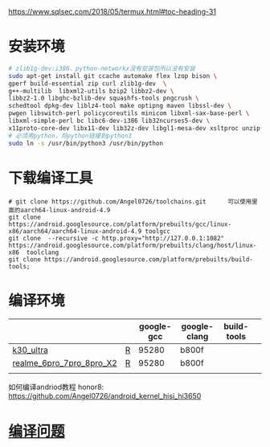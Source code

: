 https://www.sqlsec.com/2018/05/termux.html#toc-heading-31
# 安装环境
```bash
# zlib1g-dev:i386、python-networkx没有安装包所以没有安装
sudo apt-get install git ccache automake flex lzop bison \
gperf build-essential zip curl zlib1g-dev  \
g++-multilib  libxml2-utils bzip2 libbz2-dev \
libbz2-1.0 libghc-bzlib-dev squashfs-tools pngcrush \
schedtool dpkg-dev liblz4-tool make optipng maven libssl-dev \
pwgen libswitch-perl policycoreutils minicom libxml-sax-base-perl \
libxml-simple-perl bc libc6-dev-i386 lib32ncurses5-dev \
x11proto-core-dev libx11-dev lib32z-dev libgl1-mesa-dev xsltproc unzip
# 必须用python，将python链接到python3
sudo ln -s /usr/bin/python3 /usr/bin/python
```
# 下载编译工具
```
# git clone https://github.com/Angel0726/toolchains.git      可以使用里面的aarch64-linux-android-4.9
git clone https://android.googlesource.com/platform/prebuilts/gcc/linux-x86/aarch64/aarch64-linux-android-4.9 toolgcc
git clone  --recursive -c http.proxy="http://127.0.0.1:1082" https://android.googlesource.com/platform/prebuilts/clang/host/linux-x86  toolclang
git clone https://android.googlesource.com/platform/prebuilts/build-tools;
```

# 编译环境


|                                                         |                                                              | google-gcc | google-clang | build-tools |      |
| ------------------------------------------------------- | ------------------------------------------------------------ | ---------- | ------------ | ----------- | ---- |
| [k30_ultra](k30_ultra.md)                               | [R](https://github.com/MiCode/Xiaomi_Kernel_OpenSource/wiki/How-to-compile-kernel-standalone) | 95280      | b800f        |             |      |
| [realme_6pro_7pro_8pro_X2](realme_6pro_7pro_8pro_X2.md) | [R](https://github.com/realme-kernel-opensource/realme_6pro_7pro_8pro_X2-AndroidR-kernel-source/blob/master/How-To-Compile) | 95280      | b800f        |             |      |
|                                                         |                                                              |            |              |             |      |


如何编译andriod教程
honor8: https://github.com/Angel0726/android_kernel_hisi_hi3650

# [编译问题](编译问题.md)

